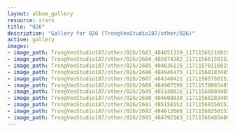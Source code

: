 ```yaml
---
layout: album_gallery
resource: stars
title: "026"
description: "Gallery for 026 (TrongVeoStudio187/other/026)"
active: gallery
images:
- image_path: TrongVeoStudio187/other/026/2683_484651339_1171156621681943_2414522111311722166_n.jpg
- image_path: TrongVeoStudio187/other/026/2684_485074382_1171156615015277_2073078973980852119_n.jpg
- image_path: TrongVeoStudio187/other/026/2685_484636115_1171157011681904_1376561568957635956_n.jpg
- image_path: TrongVeoStudio187/other/026/2686_484946475_1171156818348590_3261039377263223206_n.jpg
- image_path: TrongVeoStudio187/other/026/2687_484340421_1171156575015281_8860748085498385760_n.jpg
- image_path: TrongVeoStudio187/other/026/2688_484907590_1171157008348571_7979252258309136949_n.jpg
- image_path: TrongVeoStudio187/other/026/2689_485148016_1171156808348591_9152894677472935822_n.jpg
- image_path: TrongVeoStudio187/other/026/2690_484608838_1171156828348589_9192897739503694261_n.jpg
- image_path: TrongVeoStudio187/other/026/2691_485158152_1171156815015257_256728997514211772_n.jpg
- image_path: TrongVeoStudio187/other/026/2692_484612668_1171156825015256_2270220821681556993_n.jpg
- image_path: TrongVeoStudio187/other/026/2693_484792163_1171156648348607_735779407559896918_n.jpg
---
```

